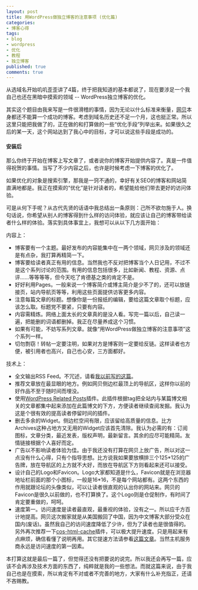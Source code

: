 ```yaml
---
layout: post
title: 用WordPress做独立博客的注意事项 (优化篇)
categories:
- 博客心得
tags:
- blog
- wordpress
- 优化
- 教程
- 独立博客
published: true
comments: true
---
```

从选域名开始叽叽歪歪讲了4篇，终于把我知道的基本都说了，现在要涉足一个我自己也还在黑暗中摸索的领域 -- WordPress独立博客的优化。

其实这个题目由我来写是一件很滑稽的事情，因为无论以什么标准来衡量，[网贝](http://webabie.com/)本身都还不能算一个成功的博客。考虑到域名历史还不足一个月，这也挺正常。所以这里只能把我做了的，正在做的和打算做的一些“优化手段”列举出来。如果很久之后的某一天，这个网站达到了我心中的目标，才可以说这些手段是成功的。

#### 安装后 ####

那么你终于开始在博客上写文章了，或者说你的博客开始提供内容了。真是一件值得祝贺的事情。当写了不少内容之后，也许是时候考虑一下博客的优化了。

如果优化的对象是搜索引擎，那我是一窍不通的，幸好有关SEO的博客和网站简直满地都是。我正在摸索的“优化”是针对读者的，希望能给他们带去更好的访问体验。

可是从何下手呢？从古代先贤的话语中我总结出一条原则：己所不欲勿施于人。换句话说，你希望从别人的博客得到什么样的访问体验，就应该让自己的博客带给读者什么样的体验。落实到具体事宜上，我想可以从以下几方面开始：

内容上：

- 博客要有一个主题。最好发布的内容能集中在一两个领域，网贝涉及的领域还是有点杂，我打算再精简一下。
- 博客要给读者真正有用的信息。当然我也不反对把博客当个人日记用，不过不是这个系列讨论的范围。有用的信息包括很多，比如新闻、教程、资源、点评......等等等等，但今天吃了肯德基之类的肯定不是。
- 好好利用Pages。一般来说一个博客简介或博主简介是少不了的，还可以放链接页，站内导航页等等，利用这些页面提供访客更多内容。
- 注意每篇文章的标题。想像你是一份报纸的编辑，要给这篇文章取个标题，应该怎么取。标题党不要紧，只要有内容。
- 内容需精炼。网络上面太长的文章真的是没人看。写完一篇以后，自己读一遍，把能删的词语都删掉。我正在尽量养成这个习惯。
- 如果有可能，不妨写系列文章。就像“用WordPress做独立博客的注意事项”这个系列一样。
- 切勿剽窃！转帖一定要注明，如果对方是博客则一定要给反链。这样读者也方便，被引用者也高兴，自己也心安，三方面都好。

技术上：

- 全文输出RSS Feed。不冗述，请看[我以前写的这篇](http://webabie.com/full-feed-vs-partial-feed/)。
- 推荐文章放在最显眼的地方。例如网贝侧边栏最顶上的导航区，这样你以前的好作品不至于随时间而埋没。
- 使用[WordPress Related Posts](http://fairyfish.net/2007/09/12/wordpress-23-related-posts-plugin/)插件。此插件根据tag把全站内与某篇博文相关的文章都集中起来添加在此篇博文的下方，方便读者继续查阅发掘。我认为这是个很有效的提高读者停留时间的插件。
- 删去多余的Widget。侧边栏空间有限，应该留给高质量的信息。比方Archives这种占地方又无用的Widget应该首先清除。我认为必需的有：订阅图标，文章分类，最近发表，版权声明，最新留言。其余的应尽可能精简。友情链接根据个人喜好而定。
- 广告以不影响读者体验为佳。由于我还没有打算在网贝上放广告，所以对这一点没有什么心得，只有个指导思想。比方说我如果要放横排三个125*125的广告牌，放在导航区的上方就不大好，而放在导航区下方则看起来还可以接受。
- 设计自己的Logo和Favicon。Logo大家都知道是什么，Favicon就是在浏览器地址栏前面的那个小图标，一般是16*16，不是每个网站都有。这两个东西的作用就跟论坛的头像类似，可以让读者很直观的认出你的网站来。网贝的Favicon是很久以前做的，也不打算换了。这个Logo则是仓促制作，有时间了肯定要重做的，呵呵。
- 速度第一。访问速度是读者最直观，最重视的体验，没有之一。所以应千方百计地提高。网贝这次搬家就是从美国搬回了中国，因为中文博客大部分受众在国内(废话)。虽然我自己的访问速度降低了少许，但为了读者也是很值得的。另外再次推荐一下[cos-html-cache](http://www.storyday.com/html/y2007/1213_cos-html-cache-2.html)插件，可以极大提升速度。只是用起来有点麻烦，确信看懂了说明再用。其它提速方法请参看[这篇文章](http://www.dailyblogtips.com/50-tips-to-speed-up-your-website/)。当然主机服务商永远是访问速度的第一因素。

本打算这就是最后一篇了，但觉得还没有把要说的说完。所以我还会再写一篇，应该不会再涉及技术方面的东西了，纯粹就是我的一些想法。而就这篇来说，由于我自己也是在摸索，所以肯定有不对或者不完善的地方，大家有什么补充指正，还请不吝赐教。
